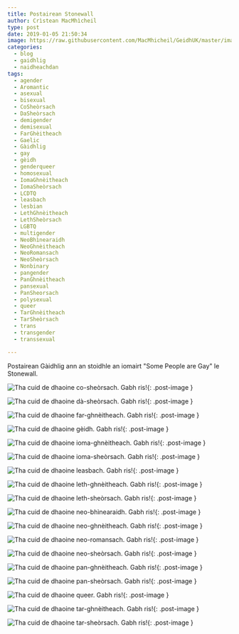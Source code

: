 ```yaml
---
title: Postairean Stonewall
author: Crìstean MacMhìcheil
type: post
date: 2019-01-05 21:50:34
image: https://raw.githubusercontent.com/MacMhicheil/GeidhUK/master/images/2019-01-05-postairean-stonewall.png
categories:
  - blog
  - gaidhlig
  - naidheachdan
tags:
  - agender
  - Aromantic
  - asexual
  - bisexual
  - CoSheòrsach
  - DaSheòrsach
  - demigender
  - demisexual
  - FarGhèitheach
  - Gaelic
  - Gàidhlig
  - gay
  - gèidh
  - genderqueer
  - homosexual
  - IomaGhnèitheach
  - IomaSheòrsach
  - LCDTQ
  - leasbach
  - lesbian
  - LethGhnèitheach
  - LethSheòrsach
  - LGBTQ
  - multigender
  - NeoBhìnearaidh
  - NeoGhnèitheach
  - NeoRomansach
  - NeoSheòrsach
  - Nonbinary
  - pangender
  - PanGhnèitheach
  - pansexual
  - PanSheorsach
  - polysexual
  - queer
  - TarGhnèitheach
  - TarSheòrsach
  - trans
  - transgender
  - transsexual

---
```


Postairean Gàidhlig ann an stoidhle an iomairt "Some People are Gay" le Stonewall.

<!--more-->

![Tha cuid de dhaoine co-sheòrsach. Gabh ris!](https://raw.githubusercontent.com/MacMhicheil/GeidhUK/master/images/2019-01-05-postairean-stonewall-co-sheorsach.png){: .post-image }

![Tha cuid de dhaoine dà-sheòrsach. Gabh ris!](https://raw.githubusercontent.com/MacMhicheil/GeidhUK/master/images/2019-01-05-postairean-stonewall-da-sheorsach.png){: .post-image }

![Tha cuid de dhaoine far-ghnèitheach. Gabh ris!](https://raw.githubusercontent.com/MacMhicheil/GeidhUK/master/images/2019-01-05-postairean-stonewall-far-ghneitheach.png){: .post-image }

![Tha cuid de dhaoine gèidh. Gabh ris!](https://raw.githubusercontent.com/MacMhicheil/GeidhUK/master/images/2019-01-05-postairean-stonewall-geidh.png){: .post-image }

![Tha cuid de dhaoine ioma-ghnèitheach. Gabh ris!](https://raw.githubusercontent.com/MacMhicheil/GeidhUK/master/images/2019-01-05-postairean-stonewall-ioma-ghneitheach.png){: .post-image }

![Tha cuid de dhaoine ioma-sheòrsach. Gabh ris!](https://raw.githubusercontent.com/MacMhicheil/GeidhUK/master/images/2019-01-05-postairean-stonewall-ioma-sheorsach.png){: .post-image }

![Tha cuid de dhaoine leasbach. Gabh ris!](https://raw.githubusercontent.com/MacMhicheil/GeidhUK/master/images/2019-01-05-postairean-stonewall-leasbach.png){: .post-image }

![Tha cuid de dhaoine leth-ghnèitheach. Gabh ris!](https://raw.githubusercontent.com/MacMhicheil/GeidhUK/master/images/2019-01-05-postairean-stonewall-leth-ghneitheach.png){: .post-image }

![Tha cuid de dhaoine leth-sheòrsach. Gabh ris!](https://raw.githubusercontent.com/MacMhicheil/GeidhUK/master/images/2019-01-05-postairean-stonewall-leth-sheorsach.png){: .post-image }

![Tha cuid de dhaoine neo-bhìnearaidh. Gabh ris!](https://raw.githubusercontent.com/MacMhicheil/GeidhUK/master/images/2019-01-05-postairean-stonewall-neo-bhinearaidh.png){: .post-image }

![Tha cuid de dhaoine neo-ghnèitheach. Gabh ris!](https://raw.githubusercontent.com/MacMhicheil/GeidhUK/master/images/2019-01-05-postairean-stonewall-neo-ghneitheach.png){: .post-image }

![Tha cuid de dhaoine neo-romansach. Gabh ris!](https://raw.githubusercontent.com/MacMhicheil/GeidhUK/master/images/2019-01-05-postairean-stonewall-neo-romansach.png){: .post-image }

![Tha cuid de dhaoine neo-sheòrsach. Gabh ris!](https://raw.githubusercontent.com/MacMhicheil/GeidhUK/master/images/2019-01-05-postairean-stonewall-neo-sheorsach.png){: .post-image }

![Tha cuid de dhaoine pan-ghnèitheach. Gabh ris!](https://raw.githubusercontent.com/MacMhicheil/GeidhUK/master/images/2019-01-05-postairean-stonewall-pan-ghneitheach.png){: .post-image }

![Tha cuid de dhaoine pan-sheòrsach. Gabh ris!](https://raw.githubusercontent.com/MacMhicheil/GeidhUK/master/images/2019-01-05-postairean-stonewall-pan-sheorsach.png){: .post-image }

![Tha cuid de dhaoine queer. Gabh ris!](https://raw.githubusercontent.com/MacMhicheil/GeidhUK/master/images/2019-01-05-postairean-stonewall-queer.png){: .post-image }

![Tha cuid de dhaoine tar-ghnèitheach. Gabh ris!](https://raw.githubusercontent.com/MacMhicheil/GeidhUK/master/images/2019-01-05-postairean-stonewall-tar-ghneitheach.png){: .post-image }

![Tha cuid de dhaoine tar-sheòrsach. Gabh ris!](https://raw.githubusercontent.com/MacMhicheil/GeidhUK/master/images/2019-01-05-postairean-stonewall-tar-sheorsach.png){: .post-image }
